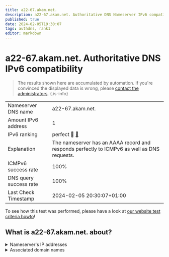 ```yaml
---
title: a22-67.akam.net.
description: a22-67.akam.net. Authoritative DNS Nameserver IPv6 compatibility
published: true
date: 2024-02-05T19:30:07
tags: authdns, rank1
editor: markdown
---
```


# a22-67.akam.net. Authoritative DNS IPv6 compatibility

> The results shown here are accumulated by automation. If you're convinced the displayed data is wrong, please [contact the administrators](/howto/chat). 
{.is-info}




|   |   |
| - | - |
| Nameserver DNS name | a22-67.akam.net.
| Amount IPv6 address | 1
| IPv6 ranking | perfect :1st_place_medal: [🔗](/howto/ranking) |
| Explanation | The nameserver has an AAAA record and responds perfectly to ICMPv6 as well as DNS requests. |
| ICMPv6 success rate | 100%|
| DNS query success rate | 100% |
| Last Check Timestamp | 2024-02-05 20:30:07+01:00 |

To see how this test was performed, please have a look at [our website test criteria howto](/howto/testcriteria/authdns)!


## What is a22-67.akam.net. about?




<details>
<summary>Nameserver's IP addresses</summary>

2600:1480:7800::43

</details>



<details>
<summary>Associated domain names</summary>

steamcommunity.com

store.steampowered.com

www.walmart.com

</details>
